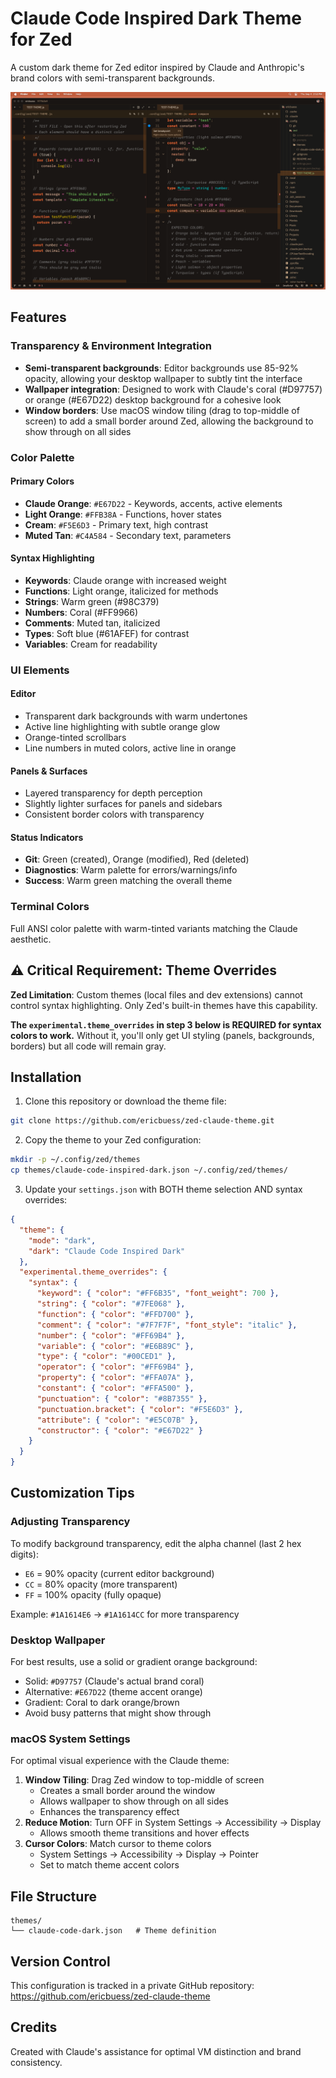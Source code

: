 # Claude Code Inspired Dark Theme for Zed

A custom dark theme for Zed editor inspired by Claude and Anthropic's brand colors with semi-transparent backgrounds.

![Claude Code Dark Theme Preview](screenshot.png)

## Features

### Transparency & Environment Integration
- **Semi-transparent backgrounds**: Editor backgrounds use 85-92% opacity, allowing your desktop wallpaper to subtly tint the interface
- **Wallpaper integration**: Designed to work with Claude's coral (#D97757) or orange (#E67D22) desktop background for a cohesive look
- **Window borders**: Use macOS window tiling (drag to top-middle of screen) to add a small border around Zed, allowing the background to show through on all sides

### Color Palette

#### Primary Colors
- **Claude Orange**: `#E67D22` - Keywords, accents, active elements
- **Light Orange**: `#FFB38A` - Functions, hover states
- **Cream**: `#F5E6D3` - Primary text, high contrast
- **Muted Tan**: `#C4A584` - Secondary text, parameters

#### Syntax Highlighting
- **Keywords**: Claude orange with increased weight
- **Functions**: Light orange, italicized for methods
- **Strings**: Warm green (#98C379)
- **Numbers**: Coral (#FF9966)
- **Comments**: Muted tan, italicized
- **Types**: Soft blue (#61AFEF) for contrast
- **Variables**: Cream for readability

### UI Elements

#### Editor
- Transparent dark backgrounds with warm undertones
- Active line highlighting with subtle orange glow
- Orange-tinted scrollbars
- Line numbers in muted colors, active line in orange

#### Panels & Surfaces
- Layered transparency for depth perception
- Slightly lighter surfaces for panels and sidebars
- Consistent border colors with transparency

#### Status Indicators
- **Git**: Green (created), Orange (modified), Red (deleted)
- **Diagnostics**: Warm palette for errors/warnings/info
- **Success**: Warm green matching the overall theme

### Terminal Colors
Full ANSI color palette with warm-tinted variants matching the Claude aesthetic.

## ⚠️ Critical Requirement: Theme Overrides

**Zed Limitation**: Custom themes (local files and dev extensions) cannot control syntax highlighting. Only Zed's built-in themes have this capability. 

**The `experimental.theme_overrides` in step 3 below is REQUIRED for syntax colors to work.** Without it, you'll only get UI styling (panels, backgrounds, borders) but all code will remain gray.

## Installation

1. Clone this repository or download the theme file:
```bash
git clone https://github.com/ericbuess/zed-claude-theme.git
```

2. Copy the theme to your Zed configuration:
```bash
mkdir -p ~/.config/zed/themes
cp themes/claude-code-inspired-dark.json ~/.config/zed/themes/
```

3. Update your `settings.json` with BOTH theme selection AND syntax overrides:
```json
{
  "theme": {
    "mode": "dark",
    "dark": "Claude Code Inspired Dark"
  },
  "experimental.theme_overrides": {
    "syntax": {
      "keyword": { "color": "#FF6B35", "font_weight": 700 },
      "string": { "color": "#7FE068" },
      "function": { "color": "#FFD700" },
      "comment": { "color": "#7F7F7F", "font_style": "italic" },
      "number": { "color": "#FF69B4" },
      "variable": { "color": "#E6B89C" },
      "type": { "color": "#00CED1" },
      "operator": { "color": "#FF69B4" },
      "property": { "color": "#FFA07A" },
      "constant": { "color": "#FFA500" },
      "punctuation": { "color": "#8B7355" },
      "punctuation.bracket": { "color": "#F5E6D3" },
      "attribute": { "color": "#E5C07B" },
      "constructor": { "color": "#E67D22" }
    }
  }
}
```

## Customization Tips

### Adjusting Transparency
To modify background transparency, edit the alpha channel (last 2 hex digits):
- `E6` = 90% opacity (current editor background)
- `CC` = 80% opacity (more transparent)
- `FF` = 100% opacity (fully opaque)

Example: `#1A1614E6` → `#1A1614CC` for more transparency

### Desktop Wallpaper
For best results, use a solid or gradient orange background:
- Solid: `#D97757` (Claude's actual brand coral)
- Alternative: `#E67D22` (theme accent orange)
- Gradient: Coral to dark orange/brown
- Avoid busy patterns that might show through

### macOS System Settings
For optimal visual experience with the Claude theme:
1. **Window Tiling**: Drag Zed window to top-middle of screen
   - Creates a small border around the window
   - Allows wallpaper to show through on all sides
   - Enhances the transparency effect
2. **Reduce Motion**: Turn OFF in System Settings → Accessibility → Display
   - Allows smooth theme transitions and hover effects
3. **Cursor Colors**: Match cursor to theme colors
   - System Settings → Accessibility → Display → Pointer
   - Set to match theme accent colors

## File Structure
```
themes/
└── claude-code-dark.json   # Theme definition
```

## Version Control
This configuration is tracked in a private GitHub repository:
https://github.com/ericbuess/zed-claude-theme

## Credits
Created with Claude's assistance for optimal VM distinction and brand consistency.